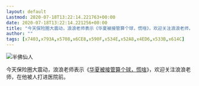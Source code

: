 ```yaml
---
layout: default
Lastmod: 2020-07-18T13:22:14.221763+00:00
date: 2020-07-18T13:22:14.221256+00:00
title: "今天保险圈大震动，浪浪老师表示《华夏被接管算个球，慌啥》，欢迎关注浪浪老师，在他被人打进医院前。"
author: ""
tags: [x7403,x793A,x5708,x6CE8,x590F,x534E,x52A8,x4ED6,x533B,x614C]
---
```


 ![半佛仙人](https://images.weserv.nl/?url=http%3A//mmbiz.qpic.cn/mmbiz_png/3Xbx2HV4F3fH1yzjmusGDaLU9646mVhoy701f8mmaNMUpXzjWFCkvBHPYKTJre1x4eUCiaB7OcX8b7enjsNqQ1g/0%3Fwx_fmt%3Dpng) 

今天保险圈大震动，浪浪老师表示《[华夏被接管算个球，慌啥](http://mp.weixin.qq.com/s?__biz=MzUyNTA0MzQwMA==&mid=2247484745&idx=1&sn=4b1f36f4ebf0fe153cfc9c9d2be229d9&chksm=fa2556eecd52dff807866957526c418b0acf00337c8353ae981a0ee8c7c68c39df5211237cb3#rd)》，欢迎关注浪浪老师，在他被人打进医院前。

